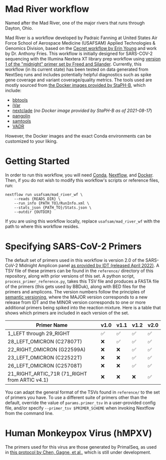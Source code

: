 # Mad River workflow

Named after the Mad River, one of the major rivers that runs through Dayton, Ohio.

Mad River is a workflow developed by Padraic Fanning at United States Air Force School of Aerospace Medicine (USAFSAM) Applied Technologies & Genomics Division, based on the [Cecret workflow by Erin Young](https://github.com/UPHL-BioNGS/Cecret) and work by Dr. Anthony Fries.
This workflow is initially designed for SARS-COV-2 sequencing with the Illumina Nextera XT library prep workflow using [version 1 of the "midnight" primer set by Freed and Silander](https://www.protocols.io/view/sars-cov2-genome-sequencing-protocol-1200bp-amplic-btsrnnd6).
Currently, this workflow (in its current state) has been tested on data generated from NextSeq runs and includes potentially helpful diagnostics such as spike gene coverage and variant coverage/quality metrics.
The tools used are mostly sourced from [the Docker images provided by StaPH-B](https://github.com/StaPH-B/docker-builds), which include:

- [bbtools](https://jgi.doe.gov/data-and-tools/bbtools/)
- [iVar](https://andersen-lab.github.io/ivar/html/)
- [nextclade](https://github.com/nextstrain/nextclade) (_no Docker image provided by StaPH-B as of 2021-08-17_)
- [pangolin](https://cov-lineages.org/resources/pangolin.html)
- [samtools](https://www.htslib.org/)
- [VADR](https://github.com/ncbi/vadr)

However, the Docker images and the exact Conda environments can be customized to your liking.

# Getting Started

In order to run this workflow, you will need [Conda](https://docs.conda.io/en/latest/miniconda.html), [Nextflow](https://www.nextflow.io), and [Docker](https://www.docker.com/).
Then, if you do not wish to modify this workflow's scripts or reference files, run:

```none
nextflow run usafsam/mad_river_wf \
    --reads {READS_DIR} \
    --run_info {PATH_TO}/RunInfo.xml \
    --stats_json {PATH_TO}/Stats.json \
    --outdir {OUTDIR}
```

If you are using this workflow locally, replace `usafsam/mad_river_wf` with the path to where this workflow resides.

# Specifying SARS-CoV-2 Primers

The default set of primers used in this workflow is version 2.0 of the SARS-CoV-2 Midnight Amplicon panel [as provided by IDT (released April 2022)](https://www.idtdna.com/pages/products/next-generation-sequencing/workflow/xgen-ngs-amplicon-sequencing/predesigned-amplicon-panels/sars-cov-2-midnight-amp-panel).
A TSV file of these primers can be found in the `reference/` directory of this repository, along with prior versions of this set.
A python script, `process_primer_reference.py`, takes this TSV file and produces a FASTA file of the primers (this gets used by BBDuk), along with BED files for the primers and amplicons.
The version numbers follow the principles of [semantic versioning](https://semver.org/), where the MAJOR version corresponds to a new release from IDT and the MINOR version corresponds to one or more additional primers being spiked into the reaction mixture.
Here is a table that shows which primers are included in each version of the set.

| Primer Name | v1.0 | v1.1 | v1.2 | v2.0 |
|---|---|---|---|---|
| 1\_LEFT through 29\_RIGHT | :white_check_mark: | :white_check_mark: | :white_check_mark: | :white_check_mark: |
| 28\_LEFT\_OMICRON (C27807T) | :x: | :white_check_mark: | :white_check_mark: | :white_check_mark: |
| 22\_RIGHT\_OMICRON (G22599A) | :x: | :x: | :white_check_mark: | :white_check_mark: |
| 23\_LEFT\_OMICRON (C22522T) | :x: | :x: | :white_check_mark: | :white_check_mark: |
| 26\_LEFT\_OMICRON (C25708T) | :x: | :x: | :white_check_mark: | :white_check_mark: |
| 21\_RIGHT\_ARTIC\_71R (71\_RIGHT from ARTIC v4.1) | :x: | :x: | :x: | :white_check_mark: |

You can adapt the general format of the TSVs found in `reference/` to the set of primers you have.
To use a different suite of primers other than the default, override the value of `params.primer_tsv` in a user-provided config file, and/or specify `--primer_tsv $PRIMER_SCHEME` when invoking Nextflow from the command line.

# Human Monkeypox Virus (hMPXV)

The primers used for this virus are those generated by PrimalSeq, as used in [this protocol by Chen, Gagne, et al.](https://www.protocols.io/view/monkeypox-virus-multiplexed-pcr-amplicon-sequencin-5qpvob1nbl4o/v2), which is still under development.
